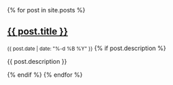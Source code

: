 <div class="posts">
{% for post in site.posts %}
<h2><a href="{{ post.url }}">{{ post.title }}</a></h2>
<small>{{ post.date | date: "%-d %B %Y" }}</small>
{% if post.description %}
  <p class="view">{{ post.description }}</p>
{% endif %}
{% endfor %}
</div>

